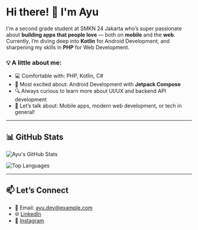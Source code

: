 # Hi there! 👋 I'm Ayu

I'm a second grade student at SMKN 24 Jakarta who’s super passionate about **building apps that people love** — both on **mobile** and the **web**.  
Currently, I’m diving deep into **Kotlin** for Android Development, and sharpening my skills in **PHP** for Web Development.

### 💡 A little about me:
- 💻 Comfortable with: PHP, Kotlin, C#
- 📱 Most excited about: Android Development with **Jetpack Compose**
- 🔍 Always curious to learn more about UI/UX and backend API development
- 💬 Let’s talk about: Mobile apps, modern web development, or tech in general!

---

## 📊 GitHub Stats

![Ayu's GitHub Stats](https://github-readme-stats.vercel.app/api?username=YOUR_GITHUB_USERNAME&show_icons=true&theme=rose_pine)

![Top Languages](https://github-readme-stats.vercel.app/api/top-langs/?username=YOUR_GITHUB_USERNAME&layout=compact&theme=rose_pine)

---

## 📫 Let’s Connect

- 📧 Email: ayu.dev@example.com  
- 🌐 [LinkedIn](#)  
- 📸 [Instagram](#)

